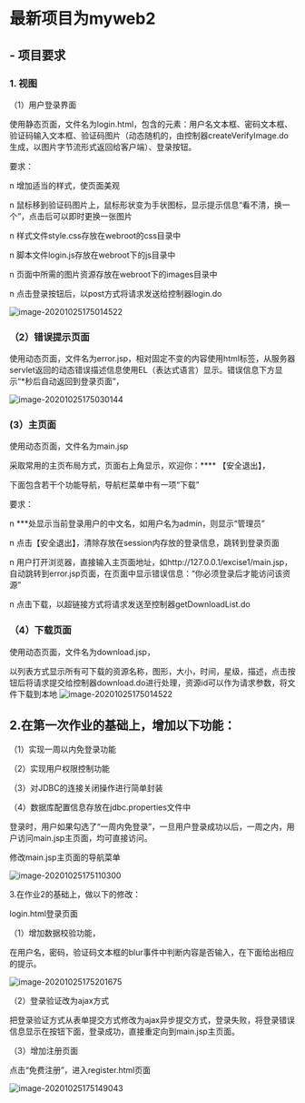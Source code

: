 
# 最新项目为myweb2


## - 项目要求

###  1. **视图**

  （1）用户登录界面

使用静态页面，文件名为login.html，包含的元素：用户名文本框、密码文本框、验证码输入文本框、验证码图片（动态随机的，由控制器createVerifyImage.do生成，以图片字节流形式返回给客户端）、登录按钮。

要求：

n 增加适当的样式，使页面美观

n 鼠标移到验证码图片上，鼠标形状变为手状图标，显示提示信息“看不清，换一个”，点击后可以即时更换一张图片

n 样式文件style.css存放在webroot的css目录中

n 脚本文件login.js存放在webroot下的js目录中

n 页面中所需的图片资源存放在webroot下的images目录中

n 点击登录按钮后，以post方式将请求发送给控制器login.do

  ![image-20201025175014522](https://github.com/yinqiyu/web/blob/main/Untitled%201/image-20201025175014522.png)
  
###  （2）错误提示页面

使用动态页面，文件名为error.jsp，相对固定不变的内容使用html标签，从服务器servlet返回的动态错误描述信息使用EL（表达式语言）显示。错误信息下方显示“*秒后自动返回到登录页面”，



  ![image-20201025175030144](https://github.com/yinqiyu/web/blob/main/Untitled%201//image-20201025175030144.png)
  
 ### (3）主页面

使用动态页面，文件名为main.jsp

采取常用的主页布局方式，页面右上角显示，欢迎你：****  【安全退出】，

下面包含若干个功能导航，导航栏菜单中有一项“下载”

要求：

n ***处显示当前登录用户的中文名，如用户名为admin，则显示“管理员”

n 点击【安全退出】，清除存放在session内存放的登录信息，跳转到登录页面

n 用户打开浏览器，直接输入主页面地址，如http://127.0.0.1/excise1/main.jsp，自动跳转到error.jsp页面，在页面中显示错误信息：“你必须登录后才能访问该资源”

n 点击下载，以超链接方式将请求发送至控制器getDownloadList.do

###  （4）下载页面

使用动态页面，文件名为download.jsp，

以列表方式显示所有可下载的资源名称，图形，大小，时间，星级，描述，点击按钮后将请求提交给控制器download.do进行处理，资源id可以作为请求参数，将文件下载到本地
   ![image-20201025175014522](https://github.com/yinqiyu/web/blob/main/Untitled%201/A3668768-7576-4D91-AA4D-A42484FA293C.png)

##  2.在第一次作业的基础上，增加以下功能：

  （1）实现一周以内免登录功能

  （2）实现用户权限控制功能

  （3）对JDBC的连接关闭操作进行简单封装

  （4）数据库配置信息存放在jdbc.properties文件中

  登录时，用户如果勾选了“一周内免登录”，一旦用户登录成功以后，一周之内，用户访问main.jsp主页面，均可直接访问。

  修改main.jsp主页面的导航菜单

  ![image-20201025175110300](https://github.com/yinqiyu/web/blob/main/Untitled%201/image-20201025175110300.png)


  3.在作业2的基础上，做以下的修改：

  login.html登录页面

  （1）增加数据校验功能，

  在用户名，密码，验证码文本框的blur事件中判断内容是否输入，在下面给出相应的提示。

  ![image-20201025175201675](https://github.com/yinqiyu/web/blob/main/Untitled%201/image-20201025175201675.png)

  （2）登录验证改为ajax方式

  把登录验证方式从表单提交方式修改为ajax异步提交方式，登录失败，将登录错误信息显示在按钮下面，登录成功，直接重定向到main.jsp主页面。

  （3）增加注册页面

  点击“免费注册”，进入register.html页面

  ![image-20201025175149043](https://github.com/yinqiyu/web/blob/main/Untitled%201/image-20201025175149043.png)

